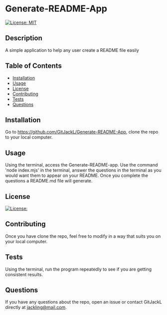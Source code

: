 # Generate-README-App

[![License: MIT](https://img.shields.io/badge/License-MIT-yellow.svg)](https://opensource.org/licenses/MIT)

## Description

A simple application to help any user create a README file easily

## Table of Contents

- [Installation](#installation)
- [Usage](#usage)
- [License](#license)
- [Contributing](#contributing)
- [Tests](#tests)
- [Questions](#questions)

## Installation

Go to https://github.com/GitJackL/Generate-README-App, clone the repo to your local computer.

## Usage

Using the terminal, access the Generate-README-app. Use the command &#39;node index.mjs&#39; in the terminal, answer the questions in the terminal as you would want them to appear on your README. Once you complete the questions a README.md file will generate.  

## License

[![License: <LICENSE>](https://img.shields.io/badge/License-<LICENSE>-<COLOR>.svg)](<LINK>)


## Contributing

Once you have clone the repo, feel free to modify in a way that suits you on your local computer.

## Tests

Using the terminal, run the program repeatedly to see if you are getting consistent results.

## Questions

If you have any questions about the repo, open an issue or contact GitJackL directly at jackling@mail.com.
